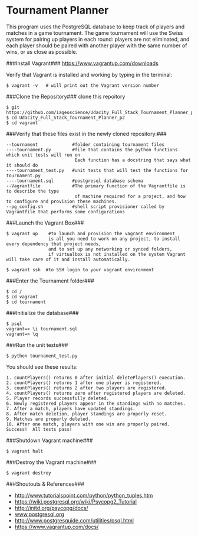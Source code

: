 # Tournament Planner

This program uses the PostgreSQL database to keep track of players and matches in a game tournament.
The game tournament will use the Swiss system for pairing up players in each round: players are not eliminated, and each player should be paired with another player with the same number of wins, or as close as possible.

###Install Vagrant###
https://www.vagrantup.com/downloads

Verify that Vagrant is installed and working by typing in the terminal:

	$ vagrant -v   # will print out the Vagrant version number

###Clone the Repository###
clone this repoitory

	$ git https://github.com/iageoscience/Udacity_Full_Stack_Tournament_Planner_p2.git
	$ cd Udacity_Full_Stack_Tournament_Planner_p2
	$ cd vagrant

###Verify that these files exist in the newly cloned repository:###

	--tournament             #folder containing tournament files
	----tournament.py        #file that contains the python functions which unit tests will run on
							  Each function has a docstring that says what it should do
	----tournament_test.py   #unit tests that will test the functions for tournament.py
	----tournament.sql       #postgresql database schema
	--Vagrantfile            #The primary function of the Vagrantfile is to describe the type 
							  of machine required for a project, and how to configure and provision these machines.
	--pg_config.sh           #shell script provisioner called by Vagrantfile that performs some configurations 

###Launch the Vagrant Box###

	$ vagrant up    #to launch and provision the vagrant environment
					is all you need to work on any project, to install every dependency that project needs, 
					and to set up any networking or synced folders,
					if virtualbox is not installed on the system Vagrant will take care of it and install automatically.

	$ vagrant ssh  #to SSH login to your vagrant environment

###Enter the Tournament folder###

	$ cd /
	$ cd vagrant
	$ cd tournament

###Initialize the database###

	$ psql
	vagrant=> \i tournament.sql
	vagrant=> \q


###Run the unit tests###

	$ python tournament_test.py

You should see these results:

	1. countPlayers() returns 0 after initial deletePlayers() execution.
	2. countPlayers() returns 1 after one player is registered.
	3. countPlayers() returns 2 after two players are registered.
	4. countPlayers() returns zero after registered players are deleted.
	5. Player records successfully deleted.
	6. Newly registered players appear in the standings with no matches.
	7. After a match, players have updated standings.
	8. After match deletion, player standings are properly reset.
	9. Matches are properly deleted.
	10. After one match, players with one win are properly paired.
	Success!  All tests pass!


###Shutdown Vagrant machine###

	$ vagrant halt


###Destroy the Vagrant machine###

	$ vagrant destroy


###Shoutouts & References###
* http://www.tutorialspoint.com/python/python_tuples.htm
* https://wiki.postgresql.org/wiki/Psycopg2_Tutorial
* http://initd.org/psycopg/docs/
* www.postgresql.org
* http://www.postgresguide.com/utilities/psql.html
* https://www.vagrantup.com/docs/